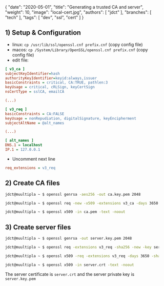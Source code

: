 {
   "date": "2020-05-01",
   "title": "Generating a trusted CA and server",
   "weight": 10,
   "image": "local-cert.jpg",
   "authors": [ "jdct" ],
   "branches": [ "tech" ],
   "tags": [ "dev", "ssl", "cert" ]
}

## 1) Setup & Configuration 
* linux: `cp /usr/lib/ssl/openssl.cnf prefix.cnf` (copy config file)
* macos: `cp /System/Library/OpenSSL/openssl.cnf prefix.cnf` (copy config file)
* edit file:

```ini
[ v3_ca ]
subjectKeyIdentifier=hash
authorityKeyIdentifier=keyid:always,issuer
basicConstraints = critical, CA:TRUE, pathlen:3
keyUsage = critical, cRLSign, keyCertSign
nsCertType = sslCA, emailCA

(...)

[ v3_req ]
basicConstraints = CA:FALSE
keyUsage = nonRepudiation, digitalSignature, keyEncipherment
subjectAltName = @alt_names

(...)

[ alt_names ]
DNS.1 = localhost
IP.1 = 127.0.0.1
```

* Uncomment next line 

```ini 
req_extensions = v3_req
```

## 2) Create CA files

```sh
jdct@muultipla ~ $ openssl genrsa -aes256 -out ca.key.pem 2048

jdct@muultipla ~ $ openssl req -new -x509 -extensions v3_ca -days 3650 -key ca.key.pem -sha256 -out ca.pem -config prefix.cnf

jdct@muultipla ~ $ openssl x509 -in ca.pem -text -noout
```

## 3) Create server files

```sh
jdct@muultipla ~ $ openssl genrsa -out server.key.pem 2048

jdct@muultipla ~ $ openssl req -extensions v3_req -sha256 -new -key server.key.pem -out server.csr -config prefix.cnf

jdct@muultipla ~ $ openssl x509 -req -extensions v3_req -days 3650 -sha256 -in server.csr -CA ca.pem -CAkey ca.key.pem -CAcreateserial -out server.crt -extfile prefix.cnf

jdct@muultipla ~ $ openssl x509 -in server.crt -text -noout
```
 
The server certificate is `server.crt` and the server private key is `server.key.pem`
